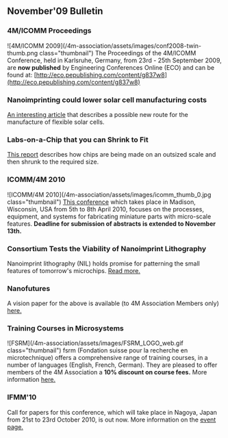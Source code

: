 ## November'09 Bulletin

<!--break-->
### 4M/ICOMM Proceedings


![4M/ICOMM 2009](/4m-association/assets/images/conf2008-twin-thumb.png class="thumbnail")
The Proceedings of the 4M/ICOMM Conference, held in Karlsruhe, Germany, from 23rd - 25th September 2009, are **now published**  by Engineering Conferences Online (ECO) and can be found at: [http://eco.pepublishing.com/content/g837w8](http://eco.pepublishing.com/content/g837w8)  

### Nanoimprinting could lower solar cell manufacturing costs

[An interesting article](/4m-association/content/Nanoimprinting-could-lower-solar-cell-manufacturing-costs) that describes a possible new route for the manufacture of flexible solar cells.

### Labs-on-a-Chip that you can Shrink to Fit 

[This report](/4m-association/content/Labs-Chip-you-can-Shrink-Fit)  describes how chips are being made on an outsized scale and then shrunk to the required size.
 
### ICOMM/4M 2010

![ICOMM/4M 2010](/4m-association/assets/images/icomm_thumb_0.jpg class="thumbnail") [This conference](http://www.conferencing.uwex.edu/conferences/ICOMM10/) which takes place in Madison, Wisconsin, USA from 5th to 8th April 2010, focuses on the processes, equipment, and systems for fabricating miniature parts with micro-scale features. **Deadline for submission of abstracts is extended to November 13th.**  

### Consortium Tests the Viability of Nanoimprint Lithography

Nanoimprint lithography (NIL) holds promise for patterning the small features of tomorrow's microchips. [Read more.](/4m-association/content/Consortium-Tests-Viability-Nanoimprint-Lithography)  

### Nanofutures

A vision paper for the above is available (to 4M Association Members only) [here.](/4m-association/content/Nanofutures-vision-paper)

### Training Courses in Microsystems

![FSRM](/4m-association/assets/images/FSRM_LOGO_web.gif class="thumbnail")
fsrm (Fondation suisse pour la recherche en microtechnique) offers a comprehensive range of training courses, in a number of languages (English, French, German). They are pleased to offer members of the 4M Association a <b>10% discount on course fees.</b> More information [here.](/4m-association/content/fsrm-training-courses)  

### IFMM'10

Call for papers for this conference, which will take place in Nagoya, Japan from 21st to 23rd October 2010, is out now. More information on the [event page.](/4m-association/event/IFMM10)